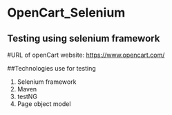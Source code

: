 # OpenCart_Selenium
## Testing using selenium framework

#URL of openCart website: https://www.opencart.com/

##Technologies use for testing
1. Selenium framework
2. Maven
3. testNG
4. Page object model

